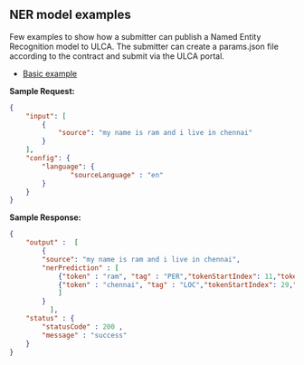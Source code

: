 ## NER model examples
Few examples to show how a submitter can publish a Named Entity Recognition model to ULCA. The submitter can create a params.json file according to the contract and submit via the ULCA portal.

* [Basic example](./basic)

**Sample Request:**
```json
{
    "input": [
        {
            "source": "my name is ram and i live in chennai"
        }
    ],
    "config": {
        "language": {
               "sourceLanguage" : "en"
        }
    }
}
```

**Sample Response:**
```json
{
    "output" :  [
        {        
        "source": "my name is ram and i live in chennai",       
        "nerPrediction" : [
            {"token" : "ram", "tag" : "PER","tokenStartIndex": 11,"tokenEndIndex": 13 },
            {"token" : "chennai", "tag" : "LOC","tokenStartIndex": 29,"tokenEndIndex": 35 } 
            ]    
        }
          ],           
    "status" : {  
        "statusCode" : 200 ,
        "message" : "success"     
    }
}

```